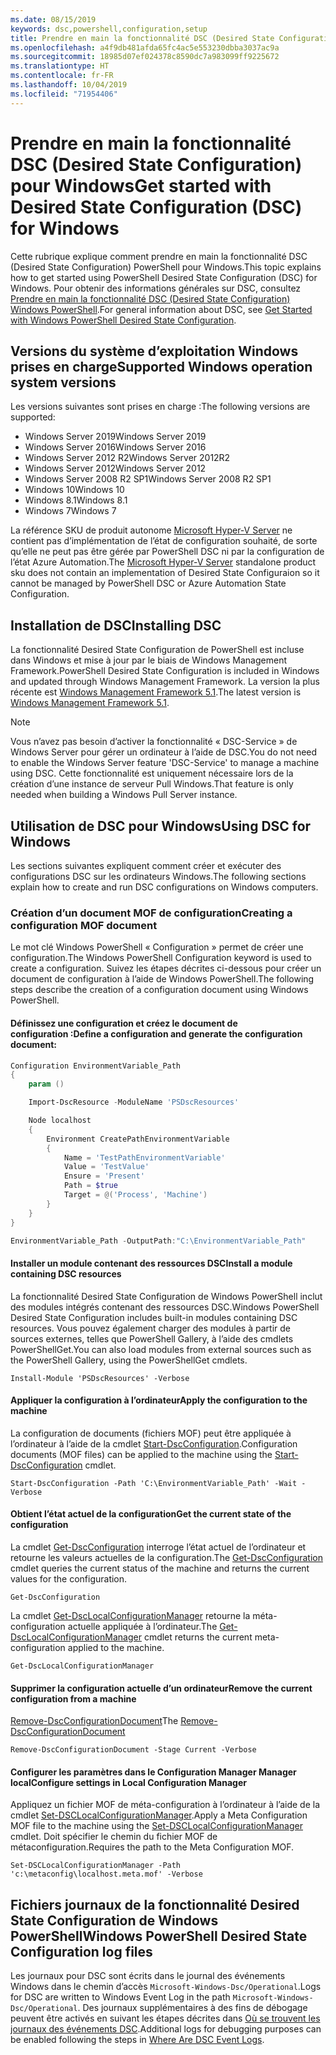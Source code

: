 ```yaml
---
ms.date: 08/15/2019
keywords: dsc,powershell,configuration,setup
title: Prendre en main la fonctionnalité DSC (Desired State Configuration) pour Windows
ms.openlocfilehash: a4f9db481afda65fc4ac5e553230dbba3037ac9a
ms.sourcegitcommit: 18985d07ef024378c8590dc7a983099ff9225672
ms.translationtype: HT
ms.contentlocale: fr-FR
ms.lasthandoff: 10/04/2019
ms.locfileid: "71954406"
---
```

# <a name="get-started-with-desired-state-configuration-dsc-for-windows"></a><span data-ttu-id="b9f3c-103">Prendre en main la fonctionnalité DSC (Desired State Configuration) pour Windows</span><span class="sxs-lookup"><span data-stu-id="b9f3c-103">Get started with Desired State Configuration (DSC) for Windows</span></span>

<span data-ttu-id="b9f3c-104">Cette rubrique explique comment prendre en main la fonctionnalité DSC (Desired State Configuration) PowerShell pour Windows.</span><span class="sxs-lookup"><span data-stu-id="b9f3c-104">This topic explains how to get started using PowerShell Desired State Configuration (DSC) for Windows.</span></span>
<span data-ttu-id="b9f3c-105">Pour obtenir des informations générales sur DSC, consultez [Prendre en main la fonctionnalité DSC (Desired State Configuration) Windows PowerShell](../overview/overview.md).</span><span class="sxs-lookup"><span data-stu-id="b9f3c-105">For general information about DSC, see [Get Started with Windows PowerShell Desired State Configuration](../overview/overview.md).</span></span>

## <a name="supported-windows-operation-system-versions"></a><span data-ttu-id="b9f3c-106">Versions du système d’exploitation Windows prises en charge</span><span class="sxs-lookup"><span data-stu-id="b9f3c-106">Supported Windows operation system versions</span></span>

<span data-ttu-id="b9f3c-107">Les versions suivantes sont prises en charge :</span><span class="sxs-lookup"><span data-stu-id="b9f3c-107">The following versions are supported:</span></span>

- <span data-ttu-id="b9f3c-108">Windows Server 2019</span><span class="sxs-lookup"><span data-stu-id="b9f3c-108">Windows Server 2019</span></span>
- <span data-ttu-id="b9f3c-109">Windows Server 2016</span><span class="sxs-lookup"><span data-stu-id="b9f3c-109">Windows Server 2016</span></span>
- <span data-ttu-id="b9f3c-110">Windows Server 2012 R2</span><span class="sxs-lookup"><span data-stu-id="b9f3c-110">Windows Server 2012R2</span></span>
- <span data-ttu-id="b9f3c-111">Windows Server 2012</span><span class="sxs-lookup"><span data-stu-id="b9f3c-111">Windows Server 2012</span></span>
- <span data-ttu-id="b9f3c-112">Windows Server 2008 R2 SP1</span><span class="sxs-lookup"><span data-stu-id="b9f3c-112">Windows Server 2008 R2 SP1</span></span>
- <span data-ttu-id="b9f3c-113">Windows 10</span><span class="sxs-lookup"><span data-stu-id="b9f3c-113">Windows 10</span></span>
- <span data-ttu-id="b9f3c-114">Windows 8.1</span><span class="sxs-lookup"><span data-stu-id="b9f3c-114">Windows 8.1</span></span>
- <span data-ttu-id="b9f3c-115">Windows 7</span><span class="sxs-lookup"><span data-stu-id="b9f3c-115">Windows 7</span></span>

<span data-ttu-id="b9f3c-116">La référence SKU de produit autonome [Microsoft Hyper-V Server](/windows-server/virtualization/hyper-v/hyper-v-server-2016) ne contient pas d’implémentation de l’état de configuration souhaité, de sorte qu’elle ne peut pas être gérée par PowerShell DSC ni par la configuration de l’état Azure Automation.</span><span class="sxs-lookup"><span data-stu-id="b9f3c-116">The [Microsoft Hyper-V Server](/windows-server/virtualization/hyper-v/hyper-v-server-2016) standalone product sku does not contain an implementation of Desired State Configuraion so it cannot be managed by PowerShell DSC or Azure Automation State Configuration.</span></span>

## <a name="installing-dsc"></a><span data-ttu-id="b9f3c-117">Installation de DSC</span><span class="sxs-lookup"><span data-stu-id="b9f3c-117">Installing DSC</span></span>

<span data-ttu-id="b9f3c-118">La fonctionnalité Desired State Configuration de PowerShell est incluse dans Windows et mise à jour par le biais de Windows Management Framework.</span><span class="sxs-lookup"><span data-stu-id="b9f3c-118">PowerShell Desired State Configuration is included in Windows and updated through Windows Management Framework.</span></span>
<span data-ttu-id="b9f3c-119">La version la plus récente est [Windows Management Framework 5.1](https://www.microsoft.com/en-us/download/details.aspx?id=54616).</span><span class="sxs-lookup"><span data-stu-id="b9f3c-119">The latest version is [Windows Management Framework 5.1](https://www.microsoft.com/en-us/download/details.aspx?id=54616).</span></span>

> [!NOTE]
> <span data-ttu-id="b9f3c-120">Vous n’avez pas besoin d’activer la fonctionnalité « DSC-Service » de Windows Server pour gérer un ordinateur à l’aide de DSC.</span><span class="sxs-lookup"><span data-stu-id="b9f3c-120">You do not need to enable the Windows Server feature 'DSC-Service' to manage a machine using DSC.</span></span>
> <span data-ttu-id="b9f3c-121">Cette fonctionnalité est uniquement nécessaire lors de la création d’une instance de serveur Pull Windows.</span><span class="sxs-lookup"><span data-stu-id="b9f3c-121">That feature is only needed when building a Windows Pull Server instance.</span></span>

## <a name="using-dsc-for-windows"></a><span data-ttu-id="b9f3c-122">Utilisation de DSC pour Windows</span><span class="sxs-lookup"><span data-stu-id="b9f3c-122">Using DSC for Windows</span></span>

<span data-ttu-id="b9f3c-123">Les sections suivantes expliquent comment créer et exécuter des configurations DSC sur les ordinateurs Windows.</span><span class="sxs-lookup"><span data-stu-id="b9f3c-123">The following sections explain how to create and run DSC configurations on Windows computers.</span></span>

### <a name="creating-a-configuration-mof-document"></a><span data-ttu-id="b9f3c-124">Création d’un document MOF de configuration</span><span class="sxs-lookup"><span data-stu-id="b9f3c-124">Creating a configuration MOF document</span></span>

<span data-ttu-id="b9f3c-125">Le mot clé Windows PowerShell « Configuration » permet de créer une configuration.</span><span class="sxs-lookup"><span data-stu-id="b9f3c-125">The Windows PowerShell Configuration keyword is used to create a configuration.</span></span>
<span data-ttu-id="b9f3c-126">Suivez les étapes décrites ci-dessous pour créer un document de configuration à l’aide de Windows PowerShell.</span><span class="sxs-lookup"><span data-stu-id="b9f3c-126">The following steps describe the creation of a configuration document using Windows PowerShell.</span></span>

#### <a name="define-a-configuration-and-generate-the-configuration-document"></a><span data-ttu-id="b9f3c-127">Définissez une configuration et créez le document de configuration :</span><span class="sxs-lookup"><span data-stu-id="b9f3c-127">Define a configuration and generate the configuration document:</span></span>

```powershell
Configuration EnvironmentVariable_Path
{
    param ()

    Import-DscResource -ModuleName 'PSDscResources'

    Node localhost
    {
        Environment CreatePathEnvironmentVariable
        {
            Name = 'TestPathEnvironmentVariable'
            Value = 'TestValue'
            Ensure = 'Present'
            Path = $true
            Target = @('Process', 'Machine')
        }
    }
}

EnvironmentVariable_Path -OutputPath:"C:\EnvironmentVariable_Path"
```
#### <a name="install-a-module-containing-dsc-resources"></a><span data-ttu-id="b9f3c-128">Installer un module contenant des ressources DSC</span><span class="sxs-lookup"><span data-stu-id="b9f3c-128">Install a module containing DSC resources</span></span>

<span data-ttu-id="b9f3c-129">La fonctionnalité Desired State Configuration de Windows PowerShell inclut des modules intégrés contenant des ressources DSC.</span><span class="sxs-lookup"><span data-stu-id="b9f3c-129">Windows PowerShell Desired State Configuration includes built-in modules containing DSC resources.</span></span>
<span data-ttu-id="b9f3c-130">Vous pouvez également charger des modules à partir de sources externes, telles que PowerShell Gallery, à l’aide des cmdlets PowerShellGet.</span><span class="sxs-lookup"><span data-stu-id="b9f3c-130">You can also load modules from external sources such as the PowerShell Gallery, using the PowerShellGet cmdlets.</span></span>

`Install-Module 'PSDscResources' -Verbose`

#### <a name="apply-the-configuration-to-the-machine"></a><span data-ttu-id="b9f3c-131">Appliquer la configuration à l’ordinateur</span><span class="sxs-lookup"><span data-stu-id="b9f3c-131">Apply the configuration to the machine</span></span>

<span data-ttu-id="b9f3c-132">La configuration de documents (fichiers MOF) peut être appliquée à l’ordinateur à l’aide de la cmdlet [Start-DscConfiguration](/powershell/module/psdesiredstateconfiguration/start-dscconfiguration).</span><span class="sxs-lookup"><span data-stu-id="b9f3c-132">Configuration documents (MOF files) can be applied to the machine using the [Start-DscConfiguration](/powershell/module/psdesiredstateconfiguration/start-dscconfiguration) cmdlet.</span></span>

`Start-DscConfiguration -Path 'C:\EnvironmentVariable_Path' -Wait -Verbose`

#### <a name="get-the-current-state-of-the-configuration"></a><span data-ttu-id="b9f3c-133">Obtient l’état actuel de la configuration</span><span class="sxs-lookup"><span data-stu-id="b9f3c-133">Get the current state of the configuration</span></span>

<span data-ttu-id="b9f3c-134">La cmdlet [Get-DscConfiguration](/powershell/module/psdesiredstateconfiguration/get-dscconfiguration) interroge l’état actuel de l’ordinateur et retourne les valeurs actuelles de la configuration.</span><span class="sxs-lookup"><span data-stu-id="b9f3c-134">The [Get-DscConfiguration](/powershell/module/psdesiredstateconfiguration/get-dscconfiguration) cmdlet queries the current status of the machine and returns the current values for the configuration.</span></span>

`Get-DscConfiguration`

<span data-ttu-id="b9f3c-135">La cmdlet [Get-DscLocalConfigurationManager](/powershell/module/psdesiredstateconfiguration/get-dscLocalConfigurationManager) retourne la méta-configuration actuelle appliquée à l’ordinateur.</span><span class="sxs-lookup"><span data-stu-id="b9f3c-135">The [Get-DscLocalConfigurationManager](/powershell/module/psdesiredstateconfiguration/get-dscLocalConfigurationManager) cmdlet returns the current meta-configuration applied to the machine.</span></span>

`Get-DscLocalConfigurationManager`

#### <a name="remove-the-current-configuration-from-a-machine"></a><span data-ttu-id="b9f3c-136">Supprimer la configuration actuelle d’un ordinateur</span><span class="sxs-lookup"><span data-stu-id="b9f3c-136">Remove the current configuration from a machine</span></span>

<span data-ttu-id="b9f3c-137">[Remove-DscConfigurationDocument](/powershell/module/psdesiredstateconfiguration/remove-dscconfigurationdocument)</span><span class="sxs-lookup"><span data-stu-id="b9f3c-137">The [Remove-DscConfigurationDocument](/powershell/module/psdesiredstateconfiguration/remove-dscconfigurationdocument)</span></span>

`Remove-DscConfigurationDocument -Stage Current -Verbose`

#### <a name="configure-settings-in-local-configuration-manager"></a><span data-ttu-id="b9f3c-138">Configurer les paramètres dans le Configuration Manager Manager local</span><span class="sxs-lookup"><span data-stu-id="b9f3c-138">Configure settings in Local Configuration Manager</span></span>

<span data-ttu-id="b9f3c-139">Appliquez un fichier MOF de méta-configuration à l’ordinateur à l’aide de la cmdlet [Set-DSCLocalConfigurationManager](/powershell/module/PSDesiredStateConfiguration/Set-DscLocalConfigurationManager).</span><span class="sxs-lookup"><span data-stu-id="b9f3c-139">Apply a Meta Configuration MOF file to the machine using the [Set-DSCLocalConfigurationManager](/powershell/module/PSDesiredStateConfiguration/Set-DscLocalConfigurationManager) cmdlet.</span></span>
<span data-ttu-id="b9f3c-140">Doit spécifier le chemin du fichier MOF de métaconfiguration.</span><span class="sxs-lookup"><span data-stu-id="b9f3c-140">Requires the path to the Meta Configuration MOF.</span></span>

`Set-DSCLocalConfigurationManager -Path 'c:\metaconfig\localhost.meta.mof' -Verbose`

## <a name="windows-powershell-desired-state-configuration-log-files"></a><span data-ttu-id="b9f3c-141">Fichiers journaux de la fonctionnalité Desired State Configuration de Windows PowerShell</span><span class="sxs-lookup"><span data-stu-id="b9f3c-141">Windows PowerShell Desired State Configuration log files</span></span>

<span data-ttu-id="b9f3c-142">Les journaux pour DSC sont écrits dans le journal des événements Windows dans le chemin d’accès `Microsoft-Windows-Dsc/Operational`.</span><span class="sxs-lookup"><span data-stu-id="b9f3c-142">Logs for DSC are written to Windows Event Log in the path `Microsoft-Windows-Dsc/Operational`.</span></span>
<span data-ttu-id="b9f3c-143">Des journaux supplémentaires à des fins de débogage peuvent être activés en suivant les étapes décrites dans [Où se trouvent les journaux des événements DSC](/powershell/dsc/troubleshooting/troubleshooting#where-are-dsc-event-logs).</span><span class="sxs-lookup"><span data-stu-id="b9f3c-143">Additional logs for debugging purposes can be enabled following the steps in [Where Are DSC Event Logs](/powershell/dsc/troubleshooting/troubleshooting#where-are-dsc-event-logs).</span></span>
